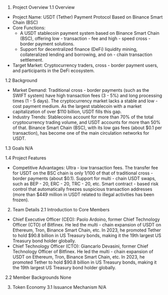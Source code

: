 1. Project Overview
1.1 Overview
- Project Name: USDT (Tether) Payment Protocol Based on Binance Smart Chain (BSC)
- Core Functions:
  - A USDT stablecoin payment system based on Binance Smart Chain (BSC), offering low - transaction - fee and high - speed cross - border payment solutions.
  - Support for decentralized finance (DeFi) liquidity mining, collateralized lending and borrowing, and on - chain transaction settlement.
- Target Market: Cryptocurrency traders, cross - border payment users, and participants in the DeFi ecosystem.

1.2 Background
- Market Demand: Traditional cross - border payments (such as the SWIFT system) have high transaction fees (3 - 5%) and long processing times (1 - 5 days). The cryptocurrency market lacks a stable and low - cost payment medium. As the largest stablecoin with a market capitalization of over $110 billion, USDT fills this gap.
- Industry Trends: Stablecoins account for more than 70% of the total cryptocurrency trading volume, and USDT accounts for more than 50% of that. Binance Smart Chain (BSC), with its low gas fees (about $0.1 per transaction), has become one of the main circulation networks for USDT.

1.3 Goals
N/A

1.4 Project Features
- Competitive Advantages: Ultra - low transaction fees. The transfer fee for USDT on the BSC chain is only 1/100 of that of traditional cross - border payments (about $0.1). Support for multi - chain USDT swaps, such as BEP - 20, ERC - 20, TRC - 20, etc. Smart contract - based risk control that automatically freezes suspicious transaction addresses (more than $449 million in USDT related to illegal activities has been frozen).

2. Team Details
2.1 Introduction to Core Members
- Chief Executive Officer (CEO): Paolo Ardoino, former Chief Technology Officer (CTO) of Bitfinex. He led the multi - chain expansion of USDT on Ethereum, Tron, Binance Smart Chain, etc. In 2023, he promoted Tether to hold $90.8 billion in US Treasury bonds, making it the 19th largest US Treasury bond holder globally.
- Chief Technology Officer (CTO): Giancarlo Devasini, former Chief Technology Officer of Bitfinex. He led the multi - chain expansion of USDT on Ethereum, Tron, Binance Smart Chain, etc. In 2023, he promoted Tether to hold $90.8 billion in US Treasury bonds, making it the 19th largest US Treasury bond holder globally.

2.2 Member Backgrounds
None

3. Token Economy
3.1 Issuance Mechanism
N/A

